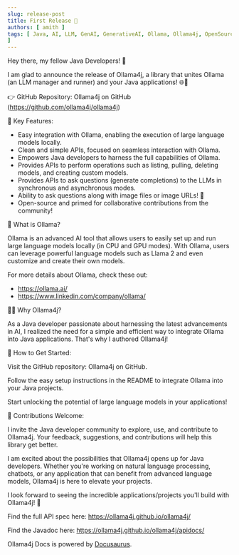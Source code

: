 ```yaml
---
slug: release-post
title: First Release 🚀
authors: [ amith ]
tags: [ Java, AI, LLM, GenAI, GenerativeAI, Ollama, Ollama4j, OpenSource, Developers
]
---
```


Hey there, my fellow Java Developers! 🚀

I am glad to announce the release of Ollama4j, a library that unites Ollama (an LLM manager and runner) and your Java
applications! 🌐🚀

👉 GitHub Repository: Ollama4j on GitHub (https://github.com/ollama4j/ollama4j)

🌟 Key Features:

- Easy integration with Ollama, enabling the execution of large language models locally.
- Clean and simple APIs, focused on seamless interaction with Ollama.
- Empowers Java developers to harness the full capabilities of Ollama.
- Provides APIs to perform operations such as listing, pulling, deleting models, and creating custom models.
- Provides APIs to ask questions (generate completions) to the LLMs in synchronous and asynchronous modes.
- Ability to ask questions along with image files or image URLs! 🤩
- Open-source and primed for collaborative contributions from the community!

<!-- truncate -->

🦙 What is Ollama?

Ollama is an advanced AI tool that allows users to easily set up and run large language models locally (in CPU and GPU
modes). With Ollama, users can leverage powerful language models such as Llama 2 and even customize and create their own
models.

For more details about Ollama, check these out:

- https://ollama.ai/
- https://www.linkedin.com/company/ollama/

👨‍💻 Why Ollama4j?

As a Java developer passionate about harnessing the latest advancements in AI, I realized the need for a simple and
efficient way to integrate Ollama into Java applications. That's why I authored Ollama4j!

🔧 How to Get Started:

Visit the GitHub repository: Ollama4j on GitHub.

Follow the easy setup instructions in the README to integrate Ollama into your Java projects.

Start unlocking the potential of large language models in your applications!

🙏 Contributions Welcome:

I invite the Java developer community to explore, use, and contribute to Ollama4j. Your feedback, suggestions, and
contributions will help this library get better.

I am excited about the possibilities that Ollama4j opens up for Java developers. Whether you're working on natural
language processing, chatbots, or any application that can benefit from advanced language models, Ollama4j is here to
elevate your projects.

I look forward to seeing the incredible applications/projects you'll build with Ollama4j! 🌟

Find the full API spec here: https://ollama4j.github.io/ollama4j/

Find the Javadoc here: https://ollama4j.github.io/ollama4j/apidocs/

Ollama4j Docs is powered by [Docusaurus](https://docusaurus.io).

